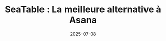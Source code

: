---
title: 'SeaTable : La meilleure alternative à Asana'
description : "Découvrez SeaTable, l'alternative française et sécurisée à Asana pour une gestion de projet et d'équipe efficace. Profitez de flux de travail flexibles, cloud & on-premises, essayez gratuitement !"
seo:
    title: "Alternative à Asana : des flux de travail flexibles pour votre équipe"
    description: "Découvrez SeaTable – l’alternative allemande sécurisée à Asana pour les équipes. Confidentialité, flexibilité et efficacité réunies en un outil"
date: '2025-07-08'
url: '/fr/alternative-asana'

sections:
    - name: hero-5
      weight: 1
      title: 'SeaTable : La meilleure alternative à Asana'
      text: La gestion des équipes et des processus n'a pas besoin d'être compliquée ou coûteuse. Avec SeaTable comme alternative à Asana, vous avez à votre disposition un outil sans code, polyvalent et conforme au RGDP. Découvrez la gestion des processus du futur - avec un outil puissant et flexible pour des processus allégés, collaboratifs et efficaces.
      classes:
          - bg-white
      template: 932ed68b8ffc4a689819
      buttons:
          - label: Inscrivez-vous maintenant gratuitement et commencez
            link: 'pages/registration'
            style: primary
          - label: Apprendre sur les fonctionnalités
            link: pages/functions

    - name: content-12
      weight: 2
      classes: 
        - curved
        - bg-seatable-blue
      title: L'alternative allemande sans code à Asana
      subtitle: Conforme à la RGPD, flexible et puissant
      description: SeaTable est la solution idéale pour ceux qui recherchent une alternative à Asana, par exemple pour la gestion de projets ou de tâches. 
      items:
        - text: Structures de données personnalisables
        - text: Travail collaboratif en temps réel
        - text: constructeur d'applications sans code pour des interfaces conviviales
        - text: Automations et notifications intégrées
        - text: Intégration simple sans effort informatique
        - text: En tant que solution cloud ou sur site
        - text: 100 % conforme à la GDPR avec des serveurs en Allemagne
      image: /images/asana-alternative-1.png

    - name: content-11
      weight: 4
      title: Une alternative Asana puissante pour le marketing
      subtitle: Flexible, personnalisable et évolutif
      items:
      - text: "SeaTable impressionne en tant qu'outil de gestion marketing centralisé avec une gestion efficace des campagnes. Grâce à la structure flexible de la base de données, à l'automatisation intégrée et à la collaboration en temps réel, toutes les personnes impliquées ont une vue d'ensemble claire des mesures en cours à tout moment. L'API SeaTable permet de relier en toute transparence les outils marketing existants - sans effort informatique grâce à l'absence de code."
      image: /images/asana-marketing.jpg
      image_position: left

    - name: content-11
      weight: 5
      title: SeaTable comme outil de gestion de projet au lieu d'Asana
      subtitle: Centraliser, automatiser, optimiser
      items:
      - text: "En tant qu'alternative innovante à Asana, la solution sans code impressionne par sa gestion efficace des tâches et sa vue d'ensemble transparente des projets, qui permet aux équipes de garder un œil sur l'état actuel de leurs tâches à tout moment. La collaboration en temps réel permet de travailler en toute fluidité, tandis que des vues flexibles telles que Kanban ou Gantt permettent de visualiser intuitivement l'avancement des projets."
      image: /images/asana-projektportfoliomanagement.jpg

    - name: content-11
      weight: 6
      title: L'alternative Asana conforme au RGPD pour les RH modernes
      subtitle: La gestion numérique des RH en toute simplicité
      items:
      - text: 'SeaTable répond aux normes les plus élevées en matière de protection et de sécurité des données. La plateforme associe donc la protection des données sensibles et la conformité aux réglementations sur la protection des données à des processus de travail transparents et flexibles pour une gestion efficace des demandes, des temps, des absences et des données des employés.'
      image: /images/asana-hr-1.jpg
      image_position: left

    - name: 'content-4'
      weight: 3 
      title: La valeur ajoutée de SeaTable par rapport à Asana
      subtitle: "L'alternative idéale à l'asana"
      text: "Dans le monde du travail moderne, axé sur les données, des outils puissants et intégrés sont indispensables. C'est le seul moyen pour les entreprises de présenter les flux de travail de manière transparente et de permettre un travail collaboratif en temps réel. Un outil populaire pour cela est le logiciel de gestion de projet Asana. SeaTable s'est également établi avec succès dans ce domaine en se concentrant très clairement sur la protection et la sécurité des données ainsi que sur la flexibilité. SeaTable est encore plus performant comme alternative à Asana, en particulier dans les domaines de la protection des données et de la flexibilité."
      items:
        - headline: 'Travail collaboratif en temps réel'
          text: 'SeaTable est un outil de gestion dynamique. Vos équipes peuvent mettre en place des processus, gérer des tâches et travailler ensemble en temps réel - sans retards ni pertes de données.'
          icon: people-group
        - headline: Gérer tous les processus en un seul outil'.
          text: "SeaTable est infiniment adaptable et évolutif - ce qui en fait la solution parfaite pour les entreprises qui souhaitent optimiser leurs processus numériques sans avoir besoin d'outils ou d'interfaces tiers supplémentaires."
          icon: expand
        - headline: Intégration rapide sans effort de programmation'.
          text: "Il suffit de s'inscrire et de commencer : SeaTable Cloud est prêt à être utilisé immédiatement. Vous n'avez besoin d'aucune interface ni d'aucune intégration système complexe. Configurez SeaTable comme vous en avez besoin - sans faire appel à votre service informatique."
          icon: code  
        - headline: Vue de la table, Kanban, Gantt et plus
          text: Structurez vos données comme vous le souhaitez - dans le tableau classique, comme un calendrier, des organigrammes, un diagramme de Gantt ou une arborescence. Ou utilisez les tableaux Kanban comme dans Asana.
          icon: list
        - headline: Plus puissant et moins cher qu'Asana
          text: "Un autre avantage est le coût inférieur : un abonnement à SeaTable est nettement moins cher que les prix d'Asana. Et avec notre abonnement gratuit complet, vous pouvez utiliser SeaTable comme une alternative à Asana gratuitement."
          icon: sack-dollar 
        - headline: 'Statistiques et tableaux de bord'
          texte : "Dans SeaTable, vous pouvez créer des statistiques et des tableaux de bord qui accèdent à plusieurs tableaux. Cela vous permet de mettre en œuvre une planification des ressources efficace et orientée vers les résultats dans SeaTable mieux que dans Asana."
          icon: chart-line

    - name: "banner-2"
      weight: 7
      title: SeaTable est prêt à l'emploi en quelques secondes
      buttons:
           - label: Inscrivez-vous maintenant gratuitement et commencez
             link: pages/registration
             id: 

    - name: 'content-10'
      weight: 8
      title: 'Une alternative à Asana avec une API puissante'
      subtitle: 'Intégrations standard'
      description: "L'intégration transparente de divers outils et flux de travail automatisés dans vos processus est essentielle. SeaTable offre une API flexible et des intégrations tierces pour vous aider à automatiser vos flux de travail."
      items:
          - image: '/images/logos/zapier.svg'
          - image: '/images/logos/make.svg'
          - image: '/images/logos/n8n.svg'
          - image: '/images/logos/seatable-api.svg'
    
    - name: 'content-3'
      weight: 9
      title: Des fonctionnalités étendues dans tous les modèles de prix
      subtitle: Cloud ou auto-hébergé ?
      description: "Les grandes entreprises bénéficient également de l'absence de limite sur le nombre d'utilisateurs dans tous les modèles de paiement SeaTable, que vous choisissiez SeaTable Cloud ou SeaTable Server. Les deux options garantissent une sécurité et une adaptabilité maximales pour répondre à vos besoins spécifiques."
      items:
          - headline: SeaTable Cloud
            text: Parfait pour les entreprises qui souhaitent démarrer rapidement et qui n'ont pas besoin d'une infrastructure informatique étendue - flexible et évolutive.
            image: /images/template-projektplan.png
          - headline: SeaTable Server
            text: Pour les entreprises qui souhaitent conserver le contrôle total de leurs données, SeaTable Server offre une option sur site.
            image: /images/template-massnahmenplan.jpg
          - headline: SeaTable Dedicated
            text: Pour les entreprises qui ont besoin de la simplicité du cloud et de la flexibilité d'un système auto-hébergé. 
            image: /images/asana-dedicated.jpg

    - name: 'content-8'
      weight: 10
      title: "Testez l'alternative Asana avec nos modèles gratuits"
      subtitle: "Modèles pour chaque cas d'utilisation"
      description: SeaTable propose de nombreux modèles gratuits pour vous aider à démarrer avec l'alternative allemande à Asana. Découvrez nos modèles de gestion des tâches et de gestion de projet. Importez les modèles dans votre compte SeaTable en un seul clic.
      items:
          - text: Plan de projet
            image: /images/asana-projektmanagement.jpg
            image_alt: ""
          - text: Système de billetterie
            image: /images/ticketing-system-asana.jpg
            image_alt: ""
          - text: Planificateur d'atelier
            image: /images/workshop-planner-asana.jpg
            image_alt: ""
      buttons:
        - label: Découvrez tous les modèles
          link: "templates"

    - name: "content-4"
      weight: 11
      title: "L'alternative Asana conforme au RGPD avec des serveurs exclusivement situés en Allemagne"
      subtitle: Sécurité et protection des données
      text: "SeaTable Cloud est hébergé exclusivement sur des serveurs allemands sous licence. Cela fait de SeaTable le meilleur choix par rapport au logiciel de gestion de projet Asana ou à d'autres alternatives à Asana, en particulier pour les entreprises européennes."
      items:
      - icon: terminal
        headline: Solutions sur site pour un contrôle total des données
        text: "Toutes les entreprises ne souhaitent pas ou ne sont pas autorisées à stocker des données sensibles dans le cloud. Si vous souhaitez exécuter une alternative Asana auto-hébergée, SeaTable Server offre la même gamme de fonctionnalités que la version cloud - et vous gardez un contrôle total sur vos données."

      - icon: user-plus
        headline: Paramètres de sécurité personnalisés
        text: "Définissez des droits d'accès et d'édition individuels et limitez l'accès aux données sensibles. Avec l'option de sécuriser la connexion avec une authentification à deux facteurs, les utilisateurs renforcent en outre la sécurité de leurs données."

      - icon: fingerprint
        headline: Authentification et signature unique
        text: "SeaTable prend en charge toutes les techniques d'authentification courantes et permet l'authentification à deux facteurs et le SSO dans tous les modèles d'abonnement - contrairement à l'outil de gestion de projet Asana. Un avantage notamment pour les entreprises qui valorisent la sécurité des données."

    - name: "banner-2"
      weight: 14
      title: Des processus complexes rendus simples - avec SeaTable
      buttons:
           - label: Inscrivez-vous maintenant et commencez tout de suite
             link: pages/registration
             id: 

    - name: faq
      weight: 15
      title: FAQ - SeaTable comme alternative à Asana
      items:
          - q: "Qui peut utiliser SeaTable ?"
            a: "SeaTable est particulièrement attractif pour les utilisateurs qui recherchent un outil de gestion des processus puissant, flexible, polyvalent et abordable, tout en restant en dessous du coût d'Asana. Grâce à l'automatisation et aux structures et flux de travail personnalisables, les entreprises peuvent rendre leurs processus plus rapides et plus transparents et travailler de manière collaborative en temps réel. Avec SeaTable comme outil de gestion des processus, vous pouvez tout cartographier sur une seule plateforme et intégrer facilement d'autres outils, tels qu'un client de messagerie, sans aucun effort de programmation supplémentaire. Cela fait de SeaTable le premier choix parmi les alternatives à Asana."
          - q: 'SeaTable est-il adapté aux équipes de toutes tailles ?'
            a: "Absolument, SeaTable est entièrement personnalisable et évolutif. Vous pouvez utiliser notre plate-forme pour un large éventail de tâches et de processus : de simples listes de contrôle et de gestion de projet à des systèmes CRM complets. Cela fait de SeaTable l'alternative idéale à l'outil Asana pour éviter les coûts du logiciel Asana et utiliser un autre Asana gratuitement."
          - q: 'Est-ce que SeaTable offre une version gratuite ?'
            a: "Comme Asana, SeaTable peut être utilisé gratuitement. Pour les petites équipes de moins de 25 personnes, nous proposons une version gratuite basée sur le cloud qui possède déjà toutes les fonctionnalités et les fonctions et vues nécessaires - idéale comme alternative gratuite à Asana. Avec des automatismes, Universal App Builder, de nombreux modèles gratuits et des formulaires intégrés, SeaTable Free offre un ensemble qu'aucune alternative à Asana n'offre gratuitement. Et si la version gratuite n'est plus suffisante, vous pouvez facilement changer votre abonnement. Vous pouvez passer à un niveau d'abonnement supérieur à tout moment et, comme avec la période de préavis Asana, les annulations prennent effet à la fin de la période de facturation en cours."
          - q: "Is SeaTable available in multiple languages ?"
            a: "Pour les entreprises dont les équipes sont multilingues ou internationales, les outils multilingues sont particulièrement importants. SeaTable est disponible en tant qu'alternative à Asana en allemand, en anglais, en français et dans d'autres langues. Pour une facilité d'utilisation optimale, l'interface utilisateur est toujours affichée dans la langue préférée de l'utilisateur. Cela signifie que la plate-forme peut être facilement utilisée comme une alternative à Asana en allemand ou à l'international."
          - q: "Est-il facile de passer d'Asana à SeaTable ?"
            a: "Grâce à notre puissante API, via une plateforme d'automatisation ou en utilisant l'importation CSV, la migration des données du logiciel de gestion de projet Asana vers SeaTable est très facile - tout aussi facile ou plus facile qu'avec d'autres alternatives à Asana."
          - q: "SeaTable offre-t-il un support gratuit ?"
            a: "Notre équipe d'assistance est disponible pour répondre à toutes les questions que vous pourriez avoir sur SeaTable. Vous pouvez soit poser vos questions sur le forum, soit envoyer un e-mail directement. En tant qu'alternative allemande à Asana, SeaTable offre un package de support qu'aucune alternative à Asana ne propose."
          - q: 'SeaTable propose-t-il également une vue Kanban ?'
            a: "Oui, comme l'outil de gestion de projet Asana, SeaTable propose des tableaux Kanban et d'autres vues de projet. Si vous avez l'habitude de travailler avec Asana, vous trouverez facilement votre chemin autour de SeaTable et vous vous rendrez compte qu'une vue SeaTable n'est pas fondamentalement différente d'un tableau Asana. Toutes les vues sont à votre disposition, quelle que soit la souscription choisie. Si vous avez utilisé Asana pour la gestion de vos projets jusqu'à présent, vous pouvez utiliser SeaTable gratuitement en remplacement du logiciel Asana. Sans aucune restriction dans la présentation de vos processus, SeaTable est l'alternative idéale à l'outil de gestion de projet Asana, ou pour faire de la planification des ressources de la même façon que dans Asana."
---